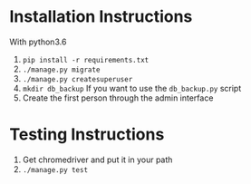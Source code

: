 # Installation Instructions

With python3.6
1. `pip install -r requirements.txt`
2. `./manage.py migrate`
3. `./manage.py createsuperuser`
4. `mkdir db_backup` If you want to use the `db_backup.py` script
5. Create the first person through the admin interface

# Testing Instructions
1. Get chromedriver and put it in your path
2. `./manage.py test`
